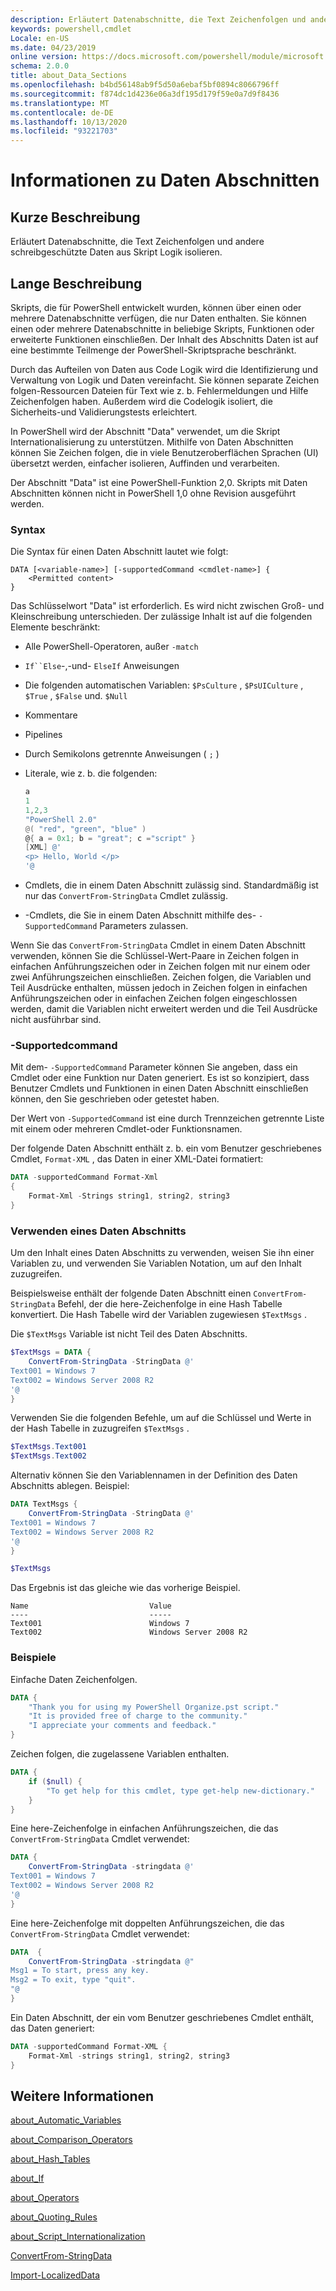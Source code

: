 ```yaml
---
description: Erläutert Datenabschnitte, die Text Zeichenfolgen und andere schreibgeschützte Daten aus Skript Logik isolieren.
keywords: powershell,cmdlet
Locale: en-US
ms.date: 04/23/2019
online version: https://docs.microsoft.com/powershell/module/microsoft.powershell.core/about/about_data_sections?view=powershell-6&WT.mc_id=ps-gethelp
schema: 2.0.0
title: about_Data_Sections
ms.openlocfilehash: b4bd56148ab9f5d50a6ebaf5bf0894c8066796ff
ms.sourcegitcommit: f874dc1d4236e06a3df195d179f59e0a7d9f8436
ms.translationtype: MT
ms.contentlocale: de-DE
ms.lasthandoff: 10/13/2020
ms.locfileid: "93221703"
---
```

# <a name="about-data-sections"></a>Informationen zu Daten Abschnitten

## <a name="short-description"></a>Kurze Beschreibung
Erläutert Datenabschnitte, die Text Zeichenfolgen und andere schreibgeschützte Daten aus Skript Logik isolieren.

## <a name="long-description"></a>Lange Beschreibung

Skripts, die für PowerShell entwickelt wurden, können über einen oder mehrere Datenabschnitte verfügen, die nur Daten enthalten. Sie können einen oder mehrere Datenabschnitte in beliebige Skripts, Funktionen oder erweiterte Funktionen einschließen. Der Inhalt des Abschnitts Daten ist auf eine bestimmte Teilmenge der PowerShell-Skriptsprache beschränkt.

Durch das Aufteilen von Daten aus Code Logik wird die Identifizierung und Verwaltung von Logik und Daten vereinfacht. Sie können separate Zeichen folgen-Ressourcen Dateien für Text wie z. b. Fehlermeldungen und Hilfe Zeichenfolgen haben. Außerdem wird die Codelogik isoliert, die Sicherheits-und Validierungstests erleichtert.

In PowerShell wird der Abschnitt "Data" verwendet, um die Skript Internationalisierung zu unterstützen.
Mithilfe von Daten Abschnitten können Sie Zeichen folgen, die in viele Benutzeroberflächen Sprachen (UI) übersetzt werden, einfacher isolieren, Auffinden und verarbeiten.

Der Abschnitt "Data" ist eine PowerShell-Funktion 2,0. Skripts mit Daten Abschnitten können nicht in PowerShell 1,0 ohne Revision ausgeführt werden.

### <a name="syntax"></a>Syntax

Die Syntax für einen Daten Abschnitt lautet wie folgt:

```
DATA [<variable-name>] [-supportedCommand <cmdlet-name>] {
    <Permitted content>
}
```

Das Schlüsselwort "Data" ist erforderlich. Es wird nicht zwischen Groß- und Kleinschreibung unterschieden. Der zulässige Inhalt ist auf die folgenden Elemente beschränkt:

- Alle PowerShell-Operatoren, außer `-match`
- `If``Else`-,-und- `ElseIf` Anweisungen
- Die folgenden automatischen Variablen: `$PsCulture` , `$PsUICulture` , `$True` , `$False` und. `$Null`
- Kommentare
- Pipelines
- Durch Semikolons getrennte Anweisungen ( `;` )
- Literale, wie z. b. die folgenden:

  ```powershell
  a
  1
  1,2,3
  "PowerShell 2.0"
  @( "red", "green", "blue" )
  @{ a = 0x1; b = "great"; c ="script" }
  [XML] @'
  <p> Hello, World </p>
  '@
  ```

- Cmdlets, die in einem Daten Abschnitt zulässig sind. Standardmäßig ist nur das `ConvertFrom-StringData` Cmdlet zulässig.
- -Cmdlets, die Sie in einem Daten Abschnitt mithilfe des- `-SupportedCommand` Parameters zulassen.

Wenn Sie das `ConvertFrom-StringData` Cmdlet in einem Daten Abschnitt verwenden, können Sie die Schlüssel-Wert-Paare in Zeichen folgen in einfachen Anführungszeichen oder in Zeichen folgen mit nur einem oder zwei Anführungszeichen einschließen. Zeichen folgen, die Variablen und Teil Ausdrücke enthalten, müssen jedoch in Zeichen folgen in einfachen Anführungszeichen oder in einfachen Zeichen folgen eingeschlossen werden, damit die Variablen nicht erweitert werden und die Teil Ausdrücke nicht ausführbar sind.

### <a name="-supportedcommand"></a>-Supportedcommand

Mit dem- `-SupportedCommand` Parameter können Sie angeben, dass ein Cmdlet oder eine Funktion nur Daten generiert. Es ist so konzipiert, dass Benutzer Cmdlets und Funktionen in einen Daten Abschnitt einschließen können, den Sie geschrieben oder getestet haben.

Der Wert von `-SupportedCommand` ist eine durch Trennzeichen getrennte Liste mit einem oder mehreren Cmdlet-oder Funktionsnamen.

Der folgende Daten Abschnitt enthält z. b. ein vom Benutzer geschriebenes Cmdlet, `Format-XML` , das Daten in einer XML-Datei formatiert:

```powershell
DATA -supportedCommand Format-Xml
{
    Format-Xml -Strings string1, string2, string3
}
```

### <a name="using-a-data-section"></a>Verwenden eines Daten Abschnitts

Um den Inhalt eines Daten Abschnitts zu verwenden, weisen Sie ihn einer Variablen zu, und verwenden Sie Variablen Notation, um auf den Inhalt zuzugreifen.

Beispielsweise enthält der folgende Daten Abschnitt einen `ConvertFrom-StringData` Befehl, der die here-Zeichenfolge in eine Hash Tabelle konvertiert. Die Hash Tabelle wird der Variablen zugewiesen `$TextMsgs` .

Die `$TextMsgs` Variable ist nicht Teil des Daten Abschnitts.

```powershell
$TextMsgs = DATA {
    ConvertFrom-StringData -StringData @'
Text001 = Windows 7
Text002 = Windows Server 2008 R2
'@
}
```

Verwenden Sie die folgenden Befehle, um auf die Schlüssel und Werte in der Hash Tabelle in zuzugreifen `$TextMsgs` .

```powershell
$TextMsgs.Text001
$TextMsgs.Text002
```

Alternativ können Sie den Variablennamen in der Definition des Daten Abschnitts ablegen. Beispiel:

```powershell
DATA TextMsgs {
    ConvertFrom-StringData -StringData @'
Text001 = Windows 7
Text002 = Windows Server 2008 R2
'@
}

$TextMsgs
```

Das Ergebnis ist das gleiche wie das vorherige Beispiel.

```Output
Name                           Value
----                           -----
Text001                        Windows 7
Text002                        Windows Server 2008 R2
```

### <a name="examples"></a>Beispiele

Einfache Daten Zeichenfolgen.

```powershell
DATA {
    "Thank you for using my PowerShell Organize.pst script."
    "It is provided free of charge to the community."
    "I appreciate your comments and feedback."
}
```

Zeichen folgen, die zugelassene Variablen enthalten.

```powershell
DATA {
    if ($null) {
        "To get help for this cmdlet, type get-help new-dictionary."
    }
}
```

Eine here-Zeichenfolge in einfachen Anführungszeichen, die das `ConvertFrom-StringData` Cmdlet verwendet:

```powershell
DATA {
    ConvertFrom-StringData -stringdata @'
Text001 = Windows 7
Text002 = Windows Server 2008 R2
'@
}
```

Eine here-Zeichenfolge mit doppelten Anführungszeichen, die das `ConvertFrom-StringData` Cmdlet verwendet:

```powershell
DATA  {
    ConvertFrom-StringData -stringdata @"
Msg1 = To start, press any key.
Msg2 = To exit, type "quit".
"@
}
```

Ein Daten Abschnitt, der ein vom Benutzer geschriebenes Cmdlet enthält, das Daten generiert:

```powershell
DATA -supportedCommand Format-XML {
    Format-Xml -strings string1, string2, string3
}
```

## <a name="see-also"></a>Weitere Informationen

[about_Automatic_Variables](about_Automatic_Variables.md)

[about_Comparison_Operators](about_Comparison_Operators.md)

[about_Hash_Tables](about_Hash_Tables.md)

[about_If](about_If.md)

[about_Operators](about_Operators.md)

[about_Quoting_Rules](about_Quoting_Rules.md)

[about_Script_Internationalization](about_Script_Internationalization.md)

[ConvertFrom-StringData](xref:Microsoft.PowerShell.Utility.ConvertFrom-StringData)

[Import-LocalizedData](xref:Microsoft.PowerShell.Utility.Import-LocalizedData)
